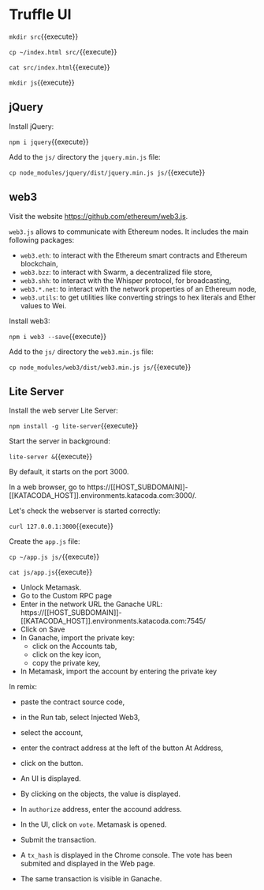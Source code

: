 # Truffle UI

`mkdir src`{{execute}}

`cp ~/index.html src/`{{execute}}

`cat src/index.html`{{execute}}

`mkdir js`{{execute}}

## jQuery

Install jQuery:

`npm i jquery`{{execute}}

Add to the `js/` directory the `jquery.min.js` file:

`cp node_modules/jquery/dist/jquery.min.js js/`{{execute}}

## web3

Visit the website https://github.com/ethereum/web3.js.

`web3.js` allows to communicate with Ethereum nodes. It includes the main following packages:
- `web3.eth`: to interact with the Ethereum smart contracts and Ethereum blockchain,
- `web3.bzz`: to interact with Swarm, a decentralized file store,
- `web3.shh`: to interact with the Whisper protocol, for broadcasting,
- `web3.*.net`: to interact with the network properties of an Ethereum node,
- `web3.utils`: to get utilities like converting strings to hex literals and Ether values to Wei.

Install web3:

`npm i web3 --save`{{execute}}

Add to the `js/` directory the `web3.min.js` file:

`cp node_modules/web3/dist/web3.min.js js/`{{execute}}

## Lite Server

Install the web server Lite Server:

`npm install -g lite-server`{{execute}}

Start the server in background:

`lite-server &`{{execute}}

By default, it starts on the port 3000.

In a web browser, go to https://[[HOST_SUBDOMAIN]]-[[KATACODA_HOST]].environments.katacoda.com:3000/.

Let's check the webserver is started correctly:

`curl 127.0.0.1:3000`{{execute}}

Create the `app.js` file:

`cp ~/app.js js/`{{execute}}

`cat js/app.js`{{execute}}

- Unlock Metamask.
- Go to the Custom RPC page
- Enter in the network URL the Ganache URL: https://[[HOST_SUBDOMAIN]]-[[KATACODA_HOST]].environments.katacoda.com:7545/
- Click on Save
- In Ganache, import the private key:
  - click on the Accounts tab,
  - click on the key icon,
  - copy the private key,
- In Metamask, import the account by entering the private key

In remix:
- paste the contract source code,
- in the Run tab, select Injected Web3,
- select the account,
- enter the contract address at the left of the button At Address,
- click on the button.

- An UI is displayed.
- By clicking on the objects, the value is displayed.
- In `authorize` address, enter the accound address.
- In the UI, click on `vote`. Metamask is opened.
- Submit the transaction.
- A `tx_hash` is displayed in the Chrome console. The vote has been submited and displayed in the Web page.
- The same transaction is visible in Ganache.
